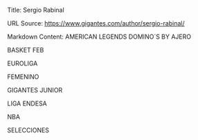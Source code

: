 Title: Sergio Rabinal

URL Source: https://www.gigantes.com/author/sergio-rabinal/

Markdown Content:
AMERICAN LEGENDS DOMINO´S BY AJERO

BASKET FEB

EUROLIGA

FEMENINO

GIGANTES JUNIOR

LIGA ENDESA

NBA

SELECCIONES
